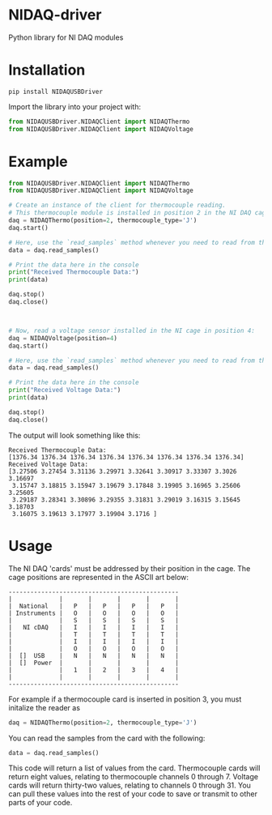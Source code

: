 # NIDAQ-driver
 Python library for NI DAQ modules

# Installation

```
pip install NIDAQUSBDriver
```

Import the library into your project with:

```python
from NIDAQUSBDriver.NIDAQClient import NIDAQThermo
from NIDAQUSBDriver.NIDAQClient import NIDAQVoltage
```

# Example
```python
from NIDAQUSBDriver.NIDAQClient import NIDAQThermo
from NIDAQUSBDriver.NIDAQClient import NIDAQVoltage

# Create an instance of the client for thermocouple reading.
# This thermocouple module is installed in position 2 in the NI DAQ cage:
daq = NIDAQThermo(position=2, thermocouple_type='J')
daq.start()

# Here, use the `read_samples` method whenever you need to read from the channels.
data = daq.read_samples()

# Print the data here in the console
print("Received Thermocouple Data:")
print(data)

daq.stop()
daq.close()



# Now, read a voltage sensor installed in the NI cage in position 4:
daq = NIDAQVoltage(position=4)
daq.start()

# Here, use the `read_samples` method whenever you need to read from the channels.
data = daq.read_samples()

# Print the data here in the console
print("Received Voltage Data:")
print(data)

daq.stop()
daq.close()
```

The output will look something like this:
```
Received Thermocouple Data:
[1376.34 1376.34 1376.34 1376.34 1376.34 1376.34 1376.34 1376.34]
Received Voltage Data:
[3.27506 3.27454 3.31136 3.29971 3.32641 3.30917 3.33307 3.3026  3.16697
 3.15747 3.18815 3.15947 3.19679 3.17848 3.19905 3.16965 3.25606 3.25605
 3.29187 3.28341 3.30896 3.29355 3.31831 3.29019 3.16315 3.15645 3.18703
 3.16075 3.19613 3.17977 3.19904 3.1716 ]
 ```

 # Usage

 The NI DAQ 'cards' must be addressed by their position in the cage. The cage positions are represented in the ASCII art below:

 ```
 -----------------------------------------------
|             |       |       |       |       |
|  National   |   P   |   P   |   P   |   P   |
| Instruments |   O   |   O   |   O   |   O   |
|             |   S   |   S   |   S   |   S   |
|   NI cDAQ   |   I   |   I   |   I   |   I   |
|             |   T   |   T   |   T   |   T   |
|             |   I   |   I   |   I   |   I   |
|             |   O   |   O   |   O   |   O   |
|  []  USB    |   N   |   N   |   N   |   N   |
|  []  Power  |       |       |       |       |
|             |   1   |   2   |   3   |   4   |
|             |       |       |       |       |
-----------------------------------------------
```

For example if a thermocouple card is inserted in position 3, you must initalize the reader as
```python
daq = NIDAQThermo(position=2, thermocouple_type='J')
```

You can read the samples from the card with the following:
```python
data = daq.read_samples()
```

This code will return a list of values from the card. Thermocouple cards will return eight values, relating to thermocouple channels 0 through 7. Voltage cards will return thirty-two values, relating to channels 0 through 31. You can pull these values into the rest of your code to save or transmit to other parts of your code.